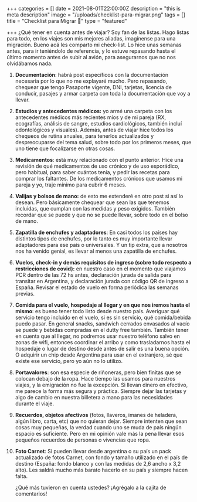 +++
categories = []
date = 2021-08-01T22:00:00Z
description = "this is meta description"
image = "/uploads/checklist-para-migrar.png"
tags = []
title = "Checklist para Migrar 🎒"
type = "featured"

+++
¿Qué tener en cuenta antes de viajar? Soy fan de las listas. Hago listas para todo, en los viajes son mis mejores aliadas, imagínense para una migración. Bueno acá les comparto mi check-list. Lo hice unas semanas antes, para ir teniéndolo de referencia, y lo estuve repasando hasta el último momento antes de subir al avión, para asegurarnos que no nos olvidábamos nada.

 1. **Documentación**: habrá post específicos con la documentación necesaria por lo que no me explayaré mucho. Pero repasando, chequear que tengo Pasaporte vigente, DNI, tarjetas, licencia de conducir, pasajes y armar carpeta con toda la documentación que voy a llevar.
 2. **Estudios y antecedentes médicos:** yo armé una carpeta con los antecedentes médicos más recientes míos y de mi pareja (RX, ecografías, análisis de sangre, estudios cardiológicos, también incluí odontológicos y visuales). Además, antes de viajar hice todos los chequeos de rutina anuales, para tenerlos actualizados y despreocuparse del tema salud, sobre todo por los primeros meses, que uno tiene que focalizarse en otras cosas.
 3. **Medicamentos**: está muy relacionado con el punto anterior. Hice una revisión de qué medicamentos de uso crónico y de uso esporádico, pero habitual, para saber cuántos tenía, y pedir las recetas para comprar los faltantes. De los medicamentos crónicos que usamos mi pareja y yo, traje mínimo para cubrir 6 meses.
 4. **Valijas** **y bolsos de mano:** de esto me extenderé en otro post si así lo desean. Pero básicamente chequear que sean las que tenemos incluidas, que cumplan con las medidas y peso exigidos. También recordar que se puede y que no se puede llevar, sobre todo en el bolso de mano.
 5. **Zapatilla de enchufes y adaptadores**: En casi todos los países hay distintos tipos de enchufes, por lo tanto es muy importante llevar adaptadores para ese país o universales. Y un tip extra, que a nosotros nos ha venido genial, es llevar al menos una zapatilla de enchufes.
 6. **Vuelos, check-in y demás requisitos de ingreso (sobre todo respecto a restricciones de covid):** en nuestro caso en el momento que viajamos PCR dentro de las 72 hs antes, declaración jurada de salida para transitar en Argentina, y declaración jurada con código QR de ingreso a España. Revisar el estado de vuelo en forma periódica las semanas previas.
 7. **Comida para el vuelo, hospedaje al llegar y en que nos iremos hasta el mismo**: es bueno tener todo listo desde nuestro país. Averiguar qué servicio tengo incluido en el vuelo, si es sin servicio, qué comida/bebida puedo pasar. En general snacks, sandwich cerrados envasados al vacío se puede y bebidas compradas en el dutty free también. También tener en cuenta que al llegar, no podremos usar nuestro teléfono salvo en zonas de wifi, entonces coordinar el arribo y como trasladarnos hasta el hospedaje o lugar de destino desde antes de salir es una buena opción. O adquirir un chip desde Argentina para usar en el extranjero, sé que existe ese servicio, pero yo aún no lo utilizo.
 8. **Portavalores**: son esa especie de riñoneras, pero bien finitas que se colocan debajo de la ropa. Hace tiempo las usamos para nuestros viajes, y la emigración no fue la excepción. Si llevan dinero en efectivo, me parece la forma más segura y práctica. Siempre dejar las tarjetas y algo de cambio en nuestra billetera a mano para las necesidades durante el viaje.
 9. **Recuerdos, objetos afectivos** (fotos, llaveros, imanes de heladera, algún libro, carta, etc) que no quieran dejar. Siempre intenten que sean cosas muy pequeñas, la verdad cuando uno se muda de país ningún espacio es suficiente. Pero en mi opinión vale más la pena llevar esos pequeños recuerdos de personas o vivencias que ropa.
10. **Foto Carnet**: Si pueden llevar desde argentina o su país un pack actualizado de fotos Carnet, con fondo y tamaño utilizado en el país de destino (España: fondo blanco y con las medidas de 2,6 ancho x 3,2 alto). Les saldrá mucho más barato hacerlo en su país y siempre hacen falta.

    ¿Qué más tuvieron en cuenta ustedes? ¡Agrégalo a la cajita de comentarios!